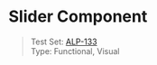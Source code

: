 # Slider Component
> Test Set: [ALP-133](https://everfi.atlassian.net/browse/ALP-133)    
Type: Functional, Visual

<!-- cypress/integration/slider.js -->
<!-- /cypress/integration/slider.js -->